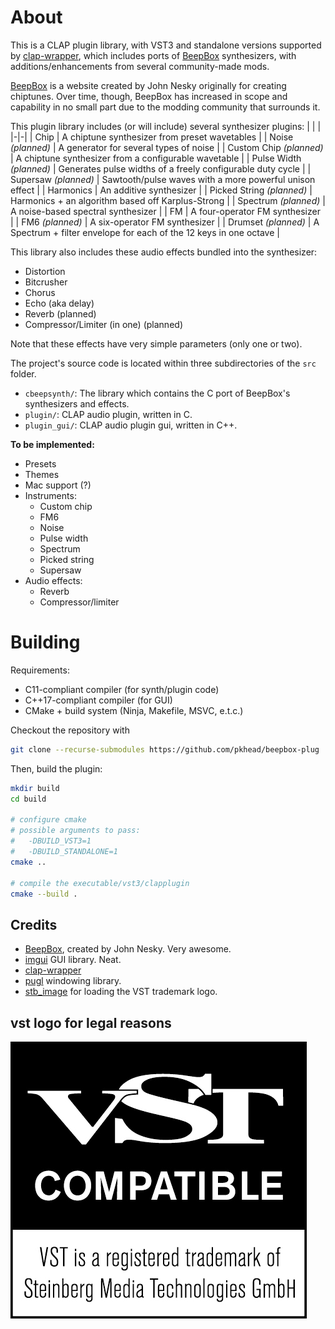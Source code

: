 # About
This is a CLAP plugin library, with VST3 and standalone versions supported by [clap-wrapper](https://github.com/free-audio/clap-wrapper), which includes ports of [BeepBox](https://beepbox.co) synthesizers, with additions/enhancements from several community-made mods.

[BeepBox](https://beepbox.co) is a website created by John Nesky originally for creating chiptunes. Over time, though, BeepBox has increased in scope and capability in no small part due to the modding community that surrounds it.

This plugin library includes (or will include) several synthesizer plugins:
| | |
|-|-|
| Chip | A chiptune synthesizer from preset wavetables |
| Noise *(planned)* | A generator for several types of noise |
| Custom Chip *(planned)* | A chiptune synthesizer from a configurable wavetable |
| Pulse Width *(planned)* | Generates pulse widths of a freely configurable duty cycle |
| Supersaw *(planned)* | Sawtooth/pulse waves with a more powerful unison effect |
| Harmonics | An additive synthesizer |
| Picked String *(planned)* | Harmonics + an algorithm based off Karplus-Strong |
| Spectrum *(planned)* | A noise-based spectral synthesizer |
| FM | A four-operator FM synthesizer |
| FM6 *(planned)* | A six-operator FM synthesizer |
| Drumset *(planned)* | A Spectrum + filter envelope for each of the 12 keys in one octave |

This library also includes these audio effects bundled into the synthesizer:
- Distortion
- Bitcrusher
- Chorus
- Echo (aka delay)
- Reverb (planned)
- Compressor/Limiter (in one) (planned)

Note that these effects have very simple parameters (only one or two).

The project's source code is located within three subdirectories of the `src` folder.
- `cbeepsynth/`: The library which contains the C port of BeepBox's synthesizers and effects.
- `plugin/`: CLAP audio plugin, written in C.
- `plugin_gui/`: CLAP audio plugin gui, written in C++.

**To be implemented:**
- Presets
- Themes
- Mac support (?)
- Instruments:
    - Custom chip
    - FM6
    - Noise
    - Pulse width
    - Spectrum
    - Picked string
    - Supersaw
- Audio effects:
    - Reverb
    - Compressor/limiter

# Building
Requirements:
- C11-compliant compiler (for synth/plugin code)
- C++17-compliant compiler (for GUI)
- CMake + build system (Ninja, Makefile, MSVC, e.t.c.)

Checkout the repository with
```bash
git clone --recurse-submodules https://github.com/pkhead/beepbox-plug
```

Then, build the plugin:
```bash
mkdir build
cd build

# configure cmake
# possible arguments to pass:
#   -DBUILD_VST3=1
#   -DBUILD_STANDALONE=1
cmake ..

# compile the executable/vst3/clapplugin
cmake --build .
```

## Credits
- [BeepBox](https://beepbox.co), created by John Nesky. Very awesome.
- [imgui](https://github.com/ocornut/imgui) GUI library. Neat.
- [clap-wrapper](https://github.com/free-audio/clap-wrapper)
- [pugl](https://gitlab.com/lv2/pugl/) windowing library.
- [stb_image](https://github.com/nothings/stb) for loading the VST trademark logo.

## vst logo for legal reasons
![VST is a registered trademark of Steinberg Media Technologies GmbH](vst_logo.png)